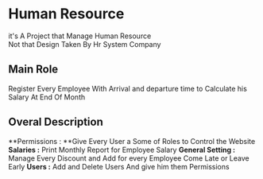 # Human Resource
it's A Project that Manage Human Resource  
Not that Design Taken By Hr System Company 
## Main Role
Register Every Employee With Arrival and departure time 
to Calculate his Salary At End Of Month
## Overal Description
**Permissions : **Give Every User a Some of Roles to Control the Website 
**Salaries  :** Print Monthly Report for Employee Salary 
**General Setting  :** Manage Every Discount and Add for every Employee Come Late or Leave Early
**Users :** Add and Delete Users And give him them Permissions


